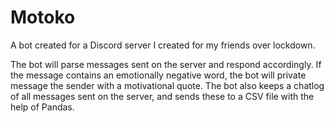 # Motoko
A bot created for a Discord server I created for my friends over lockdown.

The bot will parse messages sent on the server and respond accordingly. If the message contains an emotionally negative word, the bot will private message the 
sender with a motivational quote. The bot also keeps a chatlog of all messages sent on the server, and sends these to a CSV file with the help of Pandas.
